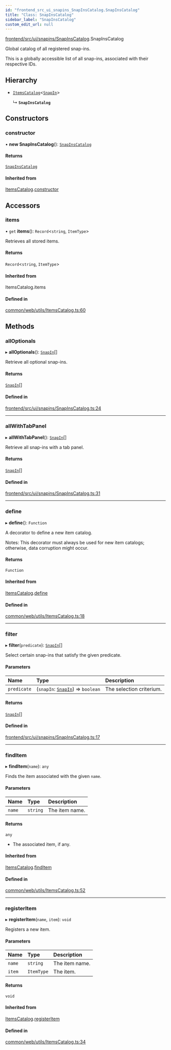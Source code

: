 ```yaml
---
id: "frontend_src_ui_snapins_SnapInsCatalog.SnapInsCatalog"
title: "Class: SnapInsCatalog"
sidebar_label: "SnapInsCatalog"
custom_edit_url: null
---
```


[frontend/src/ui/snapins/SnapInsCatalog](../modules/frontend_src_ui_snapins_SnapInsCatalog.md).SnapInsCatalog

Global catalog of all registered snap-ins.

This is a globally accessible list of all snap-ins, associated with their respective IDs.

## Hierarchy

- [`ItemsCatalog`](common_web_utils_ItemsCatalog.ItemsCatalog.md)<[`SnapIn`](frontend_src_ui_snapins_SnapIn.SnapIn.md)\>

  ↳ **`SnapInsCatalog`**

## Constructors

### constructor

• **new SnapInsCatalog**(): [`SnapInsCatalog`](frontend_src_ui_snapins_SnapInsCatalog.SnapInsCatalog.md)

#### Returns

[`SnapInsCatalog`](frontend_src_ui_snapins_SnapInsCatalog.SnapInsCatalog.md)

#### Inherited from

[ItemsCatalog](common_web_utils_ItemsCatalog.ItemsCatalog.md).[constructor](common_web_utils_ItemsCatalog.ItemsCatalog.md#constructor)

## Accessors

### items

• `get` **items**(): `Record`<`string`, `ItemType`\>

Retrieves all stored items.

#### Returns

`Record`<`string`, `ItemType`\>

#### Inherited from

ItemsCatalog.items

#### Defined in

[common/web/utils/ItemsCatalog.ts:60](https://github.com/Soroush9978/rds-ng/blob/3365237/src/common/web/utils/ItemsCatalog.ts#L60)

## Methods

### allOptionals

▸ **allOptionals**(): [`SnapIn`](frontend_src_ui_snapins_SnapIn.SnapIn.md)[]

Retrieve all optional snap-ins.

#### Returns

[`SnapIn`](frontend_src_ui_snapins_SnapIn.SnapIn.md)[]

#### Defined in

[frontend/src/ui/snapins/SnapInsCatalog.ts:24](https://github.com/Soroush9978/rds-ng/blob/3365237/src/frontend/src/ui/snapins/SnapInsCatalog.ts#L24)

___

### allWithTabPanel

▸ **allWithTabPanel**(): [`SnapIn`](frontend_src_ui_snapins_SnapIn.SnapIn.md)[]

Retrieve all snap-ins with a tab panel.

#### Returns

[`SnapIn`](frontend_src_ui_snapins_SnapIn.SnapIn.md)[]

#### Defined in

[frontend/src/ui/snapins/SnapInsCatalog.ts:31](https://github.com/Soroush9978/rds-ng/blob/3365237/src/frontend/src/ui/snapins/SnapInsCatalog.ts#L31)

___

### define

▸ **define**(): `Function`

A decorator to define a new item catalog.

Notes:
    This decorator must always be used for new item catalogs; otherwise, data corruption might occur.

#### Returns

`Function`

#### Inherited from

[ItemsCatalog](common_web_utils_ItemsCatalog.ItemsCatalog.md).[define](common_web_utils_ItemsCatalog.ItemsCatalog.md#define)

#### Defined in

[common/web/utils/ItemsCatalog.ts:18](https://github.com/Soroush9978/rds-ng/blob/3365237/src/common/web/utils/ItemsCatalog.ts#L18)

___

### filter

▸ **filter**(`predicate`): [`SnapIn`](frontend_src_ui_snapins_SnapIn.SnapIn.md)[]

Select certain snap-ins that satisfy the given predicate.

#### Parameters

| Name | Type | Description |
| :------ | :------ | :------ |
| `predicate` | (`snapIn`: [`SnapIn`](frontend_src_ui_snapins_SnapIn.SnapIn.md)) => `boolean` | The selection criterium. |

#### Returns

[`SnapIn`](frontend_src_ui_snapins_SnapIn.SnapIn.md)[]

#### Defined in

[frontend/src/ui/snapins/SnapInsCatalog.ts:17](https://github.com/Soroush9978/rds-ng/blob/3365237/src/frontend/src/ui/snapins/SnapInsCatalog.ts#L17)

___

### findItem

▸ **findItem**(`name`): `any`

Finds the item associated with the given ``name``.

#### Parameters

| Name | Type | Description |
| :------ | :------ | :------ |
| `name` | `string` | The item name. |

#### Returns

`any`

- The associated item, if any.

#### Inherited from

[ItemsCatalog](common_web_utils_ItemsCatalog.ItemsCatalog.md).[findItem](common_web_utils_ItemsCatalog.ItemsCatalog.md#finditem)

#### Defined in

[common/web/utils/ItemsCatalog.ts:52](https://github.com/Soroush9978/rds-ng/blob/3365237/src/common/web/utils/ItemsCatalog.ts#L52)

___

### registerItem

▸ **registerItem**(`name`, `item`): `void`

Registers a new item.

#### Parameters

| Name | Type | Description |
| :------ | :------ | :------ |
| `name` | `string` | The item name. |
| `item` | `ItemType` | The item. |

#### Returns

`void`

#### Inherited from

[ItemsCatalog](common_web_utils_ItemsCatalog.ItemsCatalog.md).[registerItem](common_web_utils_ItemsCatalog.ItemsCatalog.md#registeritem)

#### Defined in

[common/web/utils/ItemsCatalog.ts:34](https://github.com/Soroush9978/rds-ng/blob/3365237/src/common/web/utils/ItemsCatalog.ts#L34)
